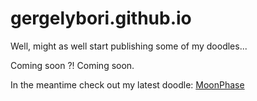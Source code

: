 # gergelybori.github.io
Well, might as well start publishing some of my doodles...

Coming soon ?! Coming soon.

In the meantime check out my latest doodle: [MoonPhase](www.gergelybori.github.io/moonphase/moonphase.html)
